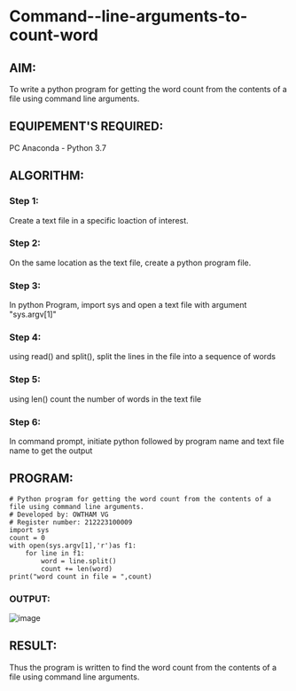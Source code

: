 # Command--line-arguments-to-count-word
## AIM:
To write a python program for getting the word count from the contents of a file using command line arguments.
## EQUIPEMENT'S REQUIRED: 
PC
Anaconda - Python 3.7
## ALGORITHM: 
### Step 1:
Create a text file in a specific loaction of interest.
### Step 2: 
 On the same location as the text file, create a python program file.
### Step 3: 
In python Program, import sys and open a text file with argument "sys.argv[1]"
### Step 4:  
using read() and split(), split the lines in the file into a sequence of words
### Step 5: 
using len() count the number of words in the text file
### Step 6: 
In command prompt, initiate python followed by program name and text file name to get the output
## PROGRAM:
```
# Python program for getting the word count from the contents of a file using command line arguments.
# Developed by: OWTHAM VG
# Register number: 212223100009
import sys
count = 0
with open(sys.argv[1],'r')as f1:
    for line in f1:
        word = line.split()
        count += len(word)
print("word count in file = ",count)
```
### OUTPUT:
![image](https://github.com/Gowtham-jk/Command--line-arguments-to-count-word/assets/149857834/34e6c731-79f7-41e2-b663-ba6a1e7512f6)



## RESULT:
Thus the program is written to find the word count from the contents of a file using command line arguments.
